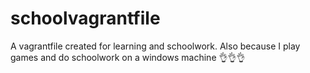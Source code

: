 # schoolvagrantfile

A vagrantfile created for learning and schoolwork. 
Also because I play games and do schoolwork on a windows machine 👌👌👌
